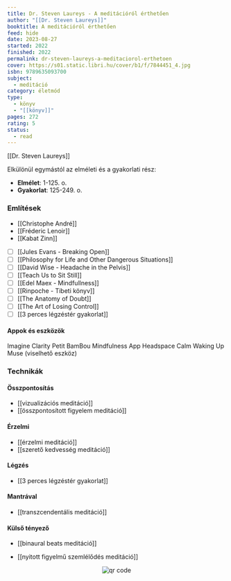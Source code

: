 ```yaml
---
title: Dr. Steven Laureys - A meditációról érthetően
author: "[[Dr. Steven Laureys]]"
booktitle: A meditációról érthetően
feed: hide
date: 2023-08-27
started: 2022
finished: 2022
permalink: dr-steven-laureys-a-meditaciorol-erthetoen
cover: https://s01.static.libri.hu/cover/b1/f/7844451_4.jpg
isbn: 9789635093700
subject:
  - meditáció
category: életmód
type:
  - könyv
  - "[[könyv]]"
pages: 272
rating: 5
status:
  - read
---
```


[[Dr. Steven Laureys]]

Elkülönül egymástól az elméleti és a gyakorlati rész:
- **Elmélet**: 1-125. o.
- **Gyakorlat**: 125-249. o.

### Említések

- [[Christophe André]]
- [[Fréderic Lenoir]]
- [[Kabat Zinn]]
- [ ] [[Jules Evans - Breaking Open]]
- [ ] [[Philosophy for Life and Other Dangerous Situations]]
- [ ] [[David Wise - Headache in the Pelvis]]
- [ ] [[Teach Us to Sit Still]]
- [ ] [[Edel Maex - Mindfullness]]
- [ ] [[Rinpoche - Tibeti könyv]]
- [ ] [[The Anatomy of Doubt]]
- [ ] [[The Art of Losing Control]]
- [ ] [[3 perces légzéstér gyakorlat]]

#### Appok és eszközök

Imagine Clarity
Petit BamBou
Mindfulness App
Headspace
Calm
Waking Up
Muse (viselhető eszköz)

### Technikák

#### Összpontosítás
* [[vizualizációs meditáció]]
* [[összpontosított figyelem meditáció]]

#### Érzelmi
* [[érzelmi meditáció]]
* [[szerető kedvesség meditáció]]

#### Légzés
- [[3 perces légzéstér gyakorlat]]

#### Mantrával
* [[transzcendentális meditáció]]

#### Külső tényező
- [[binaural beats meditáció]]
* [[nyitott figyelmű szemlélődés meditáció]]




<p style="text-align: center;"><img src="https://chart.googleapis.com/chart?cht=qr&chl=https://notes.andrasdenes.com/dr-steven-laureys-a-meditaciorol-erthetoen&chs=180x180&choe=UTF-8&chld=L|2" alt="qr code"></p>

